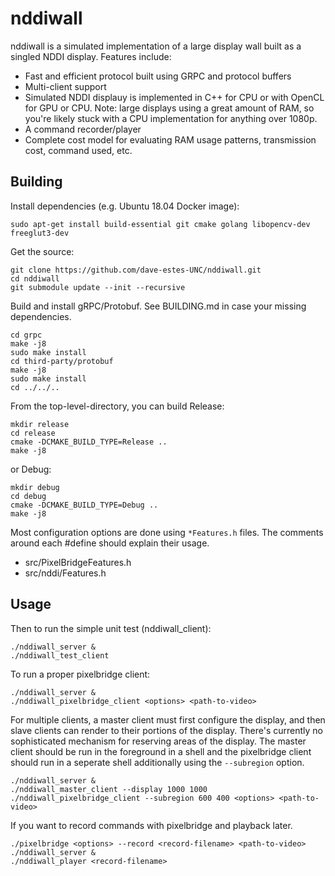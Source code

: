 nddiwall
========

nddiwall is a simulated implementation of a large display wall
built as a singled NDDI display. Features include:

-   Fast and efficient protocol built using GRPC and protocol
    buffers
-   Multi-client support
-   Simulated NDDI displauy is implemented in C++ for CPU or with
    OpenCL for GPU or CPU. Note: large displays using a great amount
    of RAM, so you're likely stuck with a CPU implementation for
    anything over 1080p.
-   A command recorder/player
-   Complete cost model for evaluating RAM usage patterns,
    transmission cost, command used, etc.

Building
--------

Install dependencies (e.g. Ubuntu 18.04 Docker image):

    sudo apt-get install build-essential git cmake golang libopencv-dev freeglut3-dev

Get the source:

    git clone https://github.com/dave-estes-UNC/nddiwall.git
    cd nddiwall
    git submodule update --init --recursive

Build and install gRPC/Protobuf. See BUILDING.md in case your missing dependencies.

    cd grpc
    make -j8
    sudo make install
    cd third-party/protobuf
    make -j8
    sudo make install
    cd ../../..

From the top-level-directory, you can build Release:

    mkdir release
    cd release
    cmake -DCMAKE_BUILD_TYPE=Release ..
    make -j8

or Debug:

    mkdir debug
    cd debug
    cmake -DCMAKE_BUILD_TYPE=Debug ..
    make -j8

Most configuration options are done using `*Features.h` files. The comments
around each #define should explain their usage.

-   src/PixelBridgeFeatures.h
-   src/nddi/Features.h

Usage
-----

Then to run the simple unit test (nddiwall_client):

    ./nddiwall_server &
    ./nddiwall_test_client

To run a proper pixelbridge client:

    ./nddiwall_server &
    ./nddiwall_pixelbridge_client <options> <path-to-video>

For multiple clients, a master client must first configure the display,
and then slave clients can render to their portions of the display. There's
currently no sophisticated mechanism for reserving areas of the display.
The master client should be run in the foreground in a shell and the pixelbridge
client should run in a seperate shell additionally using the `--subregion` option.

    ./nddiwall_server &
    ./nddiwall_master_client --display 1000 1000
    ./nddiwall_pixelbridge_client --subregion 600 400 <options> <path-to-video>
 
If you want to record commands with pixelbridge and playback later.

    ./pixelbridge <options> --record <record-filename> <path-to-video>
    ./nddiwall_server &
    ./nddiwall_player <record-filename>
